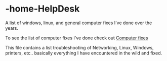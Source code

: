 # -home-HelpDesk
A list of windows, linux, and general computer fixes I've done over the years.

To see the list of computer fixes I've done check out [Computer fixes](-Home-HelpDesk/ComputerTroubleshooting.md)

This file contains a list troubleshooting of Networking, Linux, Windows, printers, etc.. basically everything I have encountered in the wild and fixed.
